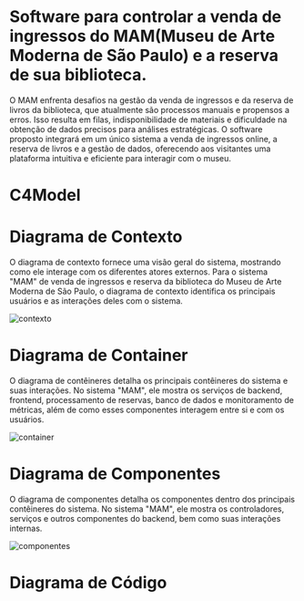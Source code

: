 # Software para controlar a venda de ingressos do MAM(Museu de Arte Moderna de São Paulo) e a reserva de sua biblioteca.
O MAM enfrenta desafios na gestão da venda de ingressos e da reserva de livros da biblioteca, que atualmente são processos manuais e propensos a erros. Isso resulta em filas, indisponibilidade de materiais e dificuldade na obtenção de dados precisos para análises estratégicas. O software proposto integrará em um único sistema a venda de ingressos online, a reserva de livros e a gestão de dados, oferecendo aos visitantes uma plataforma intuitiva e eficiente para interagir com o museu.


# C4Model
# Diagrama de Contexto
O diagrama de contexto fornece uma visão geral do sistema, mostrando como ele interage com os diferentes atores externos. Para o sistema "MAM" de venda de ingressos e reserva da biblioteca do Museu de Arte Moderna de São Paulo, o diagrama de contexto identifica os principais usuários e as interações deles com o sistema.

![contexto](https://github.com/rebeccajanuario/Biblioteca/assets/65727310/1fc797aa-c85a-4832-b1e4-9529df248000)

# Diagrama de Container
O diagrama de contêineres detalha os principais contêineres do sistema e suas interações. No sistema "MAM", ele mostra os serviços de backend, frontend, processamento de reservas, banco de dados e monitoramento de métricas, além de como esses componentes interagem entre si e com os usuários.

![container](https://github.com/rebeccajanuario/Biblioteca/assets/65727310/0f36dcd7-6e3a-461d-98a4-1ca3be206ccf)

# Diagrama de Componentes
O diagrama de componentes detalha os componentes dentro dos principais contêineres do sistema. No sistema "MAM", ele mostra os controladores, serviços e outros componentes do backend, bem como suas interações internas.

![componentes](https://github.com/rebeccajanuario/Biblioteca/assets/65727310/18c67490-ab02-4ed2-8ddf-cf666fd58889)

# Diagrama de Código



